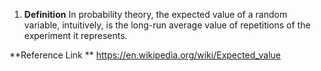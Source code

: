  1. **Definition**
In probability theory, the expected value of a random variable, intuitively, is the long-run average value of repetitions of the experiment it represents.
 
**Reference Link ** https://en.wikipedia.org/wiki/Expected_value
